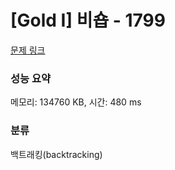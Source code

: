 # [Gold I] 비숍 - 1799 

[문제 링크](https://www.acmicpc.net/problem/1799) 

### 성능 요약

메모리: 134760 KB, 시간: 480 ms

### 분류

백트래킹(backtracking)

